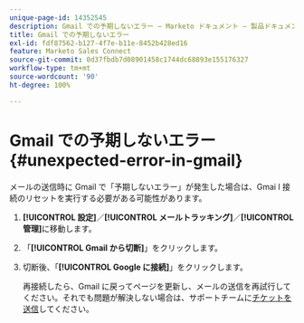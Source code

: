 ```yaml
---
unique-page-id: 14352545
description: Gmail での予期しないエラー — Marketo ドキュメント — 製品ドキュメント
title: Gmail での予期しないエラー
exl-id: fdf87562-b127-4f7e-b11e-8452b428ed16
feature: Marketo Sales Connect
source-git-commit: 0d37fbdb7d08901458c1744dc68893e155176327
workflow-type: tm+mt
source-wordcount: '90'
ht-degree: 100%

---
```


# Gmail での予期しないエラー {#unexpected-error-in-gmail}

メールの送信時に Gmail で「予期しないエラー」が発生した場合は、Gmai l 接続のリセットを実行する必要がある可能性があります。

1. **[!UICONTROL 設定]**／**[!UICONTROL メールトラッキング]**／**[!UICONTROL 管理]**&#x200B;に移動します。

1. 「**[!UICONTROL Gmail から切断]**」をクリックします。

1. 切断後、「**[!UICONTROL Google に接続]**」をクリックします。

   再接続したら、Gmail に戻ってページを更新し、メールの送信を再試行してください。それでも問題が解決しない場合は、サポートチームに[チケットを送信](https://nation.marketo.com/t5/Support/ct-p/Support)してください。
